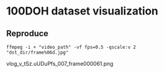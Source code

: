 # 100DOH dataset visualization

## Reproduce

```
ffmpeg -i + "video_path" -vf fps=0.5 -qscale:v 2 "dst_dir/frame%06d.jpg"
```

vlog_v_tSz.uUDuPfs_007_frame000061.png